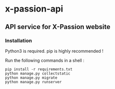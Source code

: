 # x-passion-api

## API service for X-Passion website

### Installation

Python3 is required. pip is highly recommended !

Run the following commands in a shell :
```
pip install -r requirements.txt
python manage.py collectstatic
python manage.py migrate
python manage.py runserver
```

